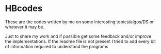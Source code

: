 HBcodes
=======

These are the codes written by me on some interesting topics/algos/DS or whatever it may be.

Just to share my work and if possible get some feedback and/or improve the implementations. If the readme file is not present I tried to add every bit of information required to understand the programs
